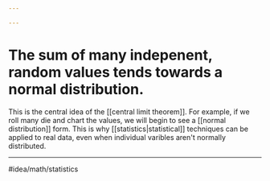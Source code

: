 ```yaml
---

---
```

# The sum of many indepenent, random values tends towards a normal distribution. 
This is the central idea of the [[central limit theorem]]. For example, if we roll many die and chart the values, we will begin to see a [[normal distribution]] form. This is why [[statistics|statistical]] techniques can be applied to real data, even when individual varibles aren't normally distributed. 

---
#idea/math/statistics 